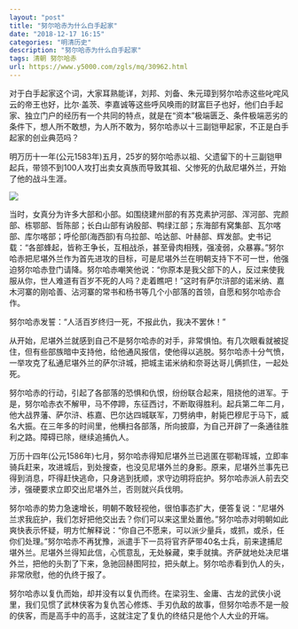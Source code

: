 ```yaml
---
layout: "post"
title: "努尔哈赤为什么白手起家"
date: "2018-12-17 16:15"
categories: "明清历史"
description: "努尔哈赤为什么白手起家"
tags: 清朝 努尔哈赤
url: https://www.y5000.com/zgls/mq/30962.html
---
```






对于白手起家这个词，大家耳熟能详，刘邦、刘备、朱元璋到努尔哈赤这些叱咤风云的帝王也好，比尔·盖茨、李嘉诚等这些呼风唤雨的财富巨子也好，他们白手起家、独立门户的经历有一个共同的特点，就是在“资本”极端匮乏、条件极端恶劣的条件下，想人所不敢想，为人所不敢为，努尔哈赤以十三副铠甲起家，不正是白手起家的创业典范吗？

明万历十一年(公元1583年)五月，25岁的努尔哈赤以祖、父遗留下的十三副铠甲起兵，带领不到100人攻打出卖女真族而导致其祖、父惨死的仇敌尼堪外兰，开始了他的战斗生涯。

![](https://img.y5000.com/uploads/allimg/180620/8-1P620142444a8.jpg)

当时，女真分为许多大部和小部。如围绕建州部的有苏克素护河部、浑河部、完颜部、栋鄂部、哲陈部；长白山部有讷殷部、鸭绿江部；东海部有窝集部、瓦尔喀部、库尔喀部；呼伦部(海西部)有乌拉部、哈达部、叶赫部、辉发部。史书记载：“各部蜂起，皆称王争长，互相战杀，甚至骨肉相残，强凌弱，众暴寡。”努尔哈赤把尼堪外兰作为首先进攻的目标，可是尼堪外兰在明朝支持下不可一世，他强迫努尔哈赤登门请降。努尔哈赤嘲笑他说：“你原本是我父部下的人，反过来使我服从你，世人难道有百岁不死的人吗？走着瞧吧！”这时有萨尔浒部的诺米纳、嘉木河寨的刚哈善、沾河寨的常书和杨书等几个小部落的首领，自愿和努尔哈赤合作。

努尔哈赤发誓：“人活百岁终归一死，不报此仇，我决不罢休！”

从开始，尼堪外兰就感到自己不是努尔哈赤的对手，非常惧怕。有几次眼看就被捉住，但有些部族暗中支持他，给他通风报信，使他得以逃脱。努尔哈赤十分气愤，一举攻克了私通尼堪外兰的萨尔浒城，把城主诺米纳和奈哥达哥儿俩抓住，一起处死。

努尔哈赤的行动，引起了各部落的恐惧和仇恨，纷纷联合起来，阻挠他的进军。于是，努尔哈赤衣不解甲，马不停蹄，东征西讨，不断取得胜利。起兵第二年二月，他大战界藩、萨尔浒、栋嘉、巴尔达四城联军，刀劈纳申，射毙巴穆尼于马下，威名大振。在三年多的时间里，他横扫各部落，所向披靡，为自己开辟了一条通往胜利之路。障碍已除，继续追捕仇人。

万历十四年(公元1586年)七月，努尔哈赤得知尼堪外兰已逃匿在鄂勒珲城，立即率骑兵赶来，攻进城后，到处搜查，也没见尼堪外兰的身影。原来，尼堪外兰事先已得到消息，吓得赶快逃命，只身逃到抚顺，求守边明将庇护。努尔哈赤派人前去交涉，强硬要求立即交出尼堪外兰，否则就兴兵伐明。

努尔哈赤的势力急速增长，明朝不敢轻视他，很怕事态扩大，便答复说：“尼堪外兰求我庇护，我们怎好把他交出去？你们可以来这里处置他。”努尔哈赤对明朝如此爽快表示怀疑，明方忙解释说：“你自己不愿来，可以派少量兵，或抓，或杀，任你们处理。”努尔哈赤不再犹豫，派遣手下一员将官齐萨带40名士兵，前来逮捕尼堪外兰。尼堪外兰得知此信，心慌意乱，无处躲藏，束手就擒。齐萨就地处决尼堪外兰，把他的头割了下来，急驰回赫图阿拉，把头献上。努尔哈赤看到仇人的头，非常欣慰，他的仇终于报了。

努尔哈赤以复仇而始，却并没有以复仇而终。在梁羽生、金庸、古龙的武侠小说里，我们见惯了武林侠客为复仇苦心修炼、手刃仇敌的故事，但努尔哈赤不是一般的侠客，而是高手中的高手，这就注定了复仇的终结只是他个人大业的开端。
